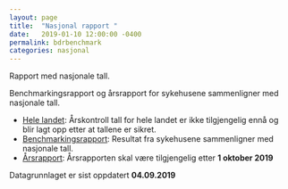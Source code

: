 ```yaml
---
layout: page
title:  "Nasjonal rapport "
date:   2019-01-10 12:00:00 -0400
permalink: bdrbenchmark
categories: nasjonal
---
```


Rapport med nasjonale tall.

Benchmarkingsrapport og årsrapport for sykehusene sammenligner med nasjonale tall. 

* [Hele landet](https://bdreg.github.io/benchmark/norge/STOPP): Årskontroll tall for hele landet er ikke tilgjengelig ennå og blir lagt opp etter at tallene er sikret.
* [Benchmarkingsrapport](https://bdreg.github.io/benchmark/docs/): Resultat fra sykehusene sammenligner med nasjonale tall.
* [Årsrapport](https://bdrreg.github.io/benchmark/arsrapport): Årsrapporten skal være tilgjengelig etter **1 oktober 2019**


Datagrunnlaget er sist oppdatert **04.09.2019**
